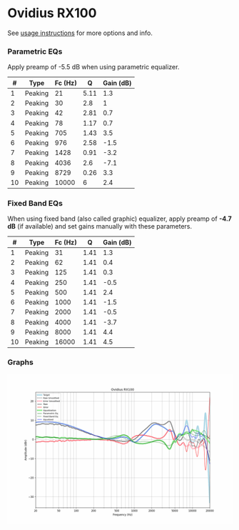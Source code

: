 # Ovidius RX100
See [usage instructions](https://github.com/jaakkopasanen/AutoEq#usage) for more options and info.

### Parametric EQs
Apply preamp of -5.5 dB when using parametric equalizer.

|   # | Type    |   Fc (Hz) |    Q |   Gain (dB) |
|-----|---------|-----------|------|-------------|
|   1 | Peaking |        21 | 5.11 |         1.3 |
|   2 | Peaking |        30 | 2.8  |         1   |
|   3 | Peaking |        42 | 2.81 |         0.7 |
|   4 | Peaking |        78 | 1.17 |         0.7 |
|   5 | Peaking |       705 | 1.43 |         3.5 |
|   6 | Peaking |       976 | 2.58 |        -1.5 |
|   7 | Peaking |      1428 | 0.91 |        -3.2 |
|   8 | Peaking |      4036 | 2.6  |        -7.1 |
|   9 | Peaking |      8729 | 0.26 |         3.3 |
|  10 | Peaking |     10000 | 6    |         2.4 |

### Fixed Band EQs
When using fixed band (also called graphic) equalizer, apply preamp of **-4.7 dB** (if available) and set gains manually with these parameters.

|   # | Type    |   Fc (Hz) |    Q |   Gain (dB) |
|-----|---------|-----------|------|-------------|
|   1 | Peaking |        31 | 1.41 |         1.3 |
|   2 | Peaking |        62 | 1.41 |         0.4 |
|   3 | Peaking |       125 | 1.41 |         0.3 |
|   4 | Peaking |       250 | 1.41 |        -0.5 |
|   5 | Peaking |       500 | 1.41 |         2.4 |
|   6 | Peaking |      1000 | 1.41 |        -1.5 |
|   7 | Peaking |      2000 | 1.41 |        -0.5 |
|   8 | Peaking |      4000 | 1.41 |        -3.7 |
|   9 | Peaking |      8000 | 1.41 |         4.4 |
|  10 | Peaking |     16000 | 1.41 |         4.5 |

### Graphs
![](./Ovidius%20RX100.png)
